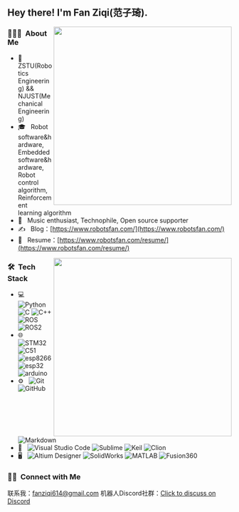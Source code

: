 <h2> Hey there! I'm Fan Ziqi(范子琦).</h2>

[<img align="right" width="400" src="https://github-readme-stats.vercel.app/api?username=fan-ziqi&theme=buefy&show_icons=true&count_private=true"/>](https://github.com/fan-ziqi/)

<h3> 👨🏻‍💻 &nbsp;About Me </h3>

- 🤔 &nbsp; ZSTU(Robotics Engineering) && NJUST(Mechanical Engineering)
- 🎓 &nbsp; Robot software&hardware, Embedded software&hardware, Robot control algorithm, Reinforcement learning algorithm
- 💼 &nbsp; Music enthusiast, Technophile, Open source supporter
- ✍️ &nbsp; Blog：[https://www.robotsfan.com/](https://www.robotsfan.com/)
- 📄 &nbsp; Resume：[https://www.robotsfan.com/resume/](https://www.robotsfan.com/resume/)

[<img align="right" width="400" src="https://github-readme-stats.vercel.app/api/top-langs/?username=fan-ziqi&theme=buefy&layout=compact"/>](https://github.com/fan-ziqi/)

<h3> 🛠 &nbsp;Tech Stack</h3>

- 💻 &nbsp;
  ![Python](https://img.shields.io/badge/-Python-333333?style=flat&logo=python)
  ![C](https://img.shields.io/badge/-C-333333?style=flat&logo=c&logoColor=007396)
  ![C++](https://img.shields.io/badge/-C++-333333?style=flat&logo=c%2B%2B&logoColor=00599C)
  ![ROS](https://img.shields.io/badge/-ROS-333333?style=flat&logo=ros)
  ![ROS2](https://img.shields.io/badge/-ROS2-333333?style=flat&logo=ros)
- 🌐 &nbsp;
  ![STM32](https://img.shields.io/badge/-STM32-333333?style=flat&logo=stmicroelectronics)
  ![C51](https://img.shields.io/badge/-C51-333333?style=flat)
  ![esp8266](https://img.shields.io/badge/-esp8266-333333?style=flat&logo=esphome)
  ![esp32](https://img.shields.io/badge/-esp32-333333?style=flat&logo=esphome)
  ![arduino](https://img.shields.io/badge/-arduino-333333?style=flat&logo=arduino)
- ⚙️ &nbsp;
  ![Git](https://img.shields.io/badge/-Git-333333?style=flat&logo=git)
  ![GitHub](https://img.shields.io/badge/-GitHub-333333?style=flat&logo=github)
  ![Markdown](https://img.shields.io/badge/-Markdown-333333?style=flat&logo=markdown)
- 🔧 &nbsp;
  ![Visual Studio Code](https://img.shields.io/badge/-Visual%20Studio%20Code-333333?style=flat&logo=visual-studio-code&logoColor=007ACC)
  ![Sublime](https://img.shields.io/badge/-Sublime-333333?style=flat&logo=sublimetext)
  ![Keil](https://img.shields.io/badge/-Keil-333333?style=flat&logo=arm)
  ![Clion](https://img.shields.io/badge/-Clion-333333?style=flat&logo=clion)
- 🖥 &nbsp;
  ![Altium Designer](https://img.shields.io/badge/-Altium%20Designer-333333?style=flat&logo=altiumdesigner)
  ![SolidWorks](https://img.shields.io/badge/-SolidWorks-333333?style=flat&logo=solidworks)
  ![MATLAB](https://img.shields.io/badge/-MATLAB-333333?style=flat&logo=mathworks)
  ![Fusion360](https://img.shields.io/badge/-Fusion360-333333?style=flat&logo=autodesk)


<h3> 🤝🏻 &nbsp;Connect with Me </h3>

  联系我：fanziqi614@gmail.com        机器人Discord社群：[Click to discuss on Discord](https://discord.gg/MC9KguQHtt)
